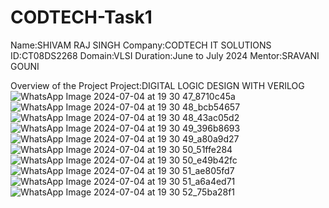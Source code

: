 # CODTECH-Task1
Name:SHIVAM RAJ SINGH Company:CODTECH IT SOLUTIONS 
ID:CT08DS2268
Domain:VLSI
Duration:June to July 2024
Mentor:SRAVANI GOUNI

Overview of the Project
Project:DIGITAL LOGIC DESIGN WITH VERILOG
![WhatsApp Image 2024-07-04 at 19 30 47_8710c45a](https://github.com/Shivamrajsingh001/CODTECH-Task1/assets/174721786/449ca969-a679-49a2-a811-f0b18e65f651)
![WhatsApp Image 2024-07-04 at 19 30 48_bcb54657](https://github.com/Shivamrajsingh001/CODTECH-Task1/assets/174721786/247c1106-9cb3-4958-898f-0e94329fda2f)
![WhatsApp Image 2024-07-04 at 19 30 48_43ac05d2](https://github.com/Shivamrajsingh001/CODTECH-Task1/assets/174721786/997c7907-d006-49ee-9ce6-d6e237f65ae3)
![WhatsApp Image 2024-07-04 at 19 30 49_396b8693](https://github.com/Shivamrajsingh001/CODTECH-Task1/assets/174721786/61e0dc1b-e173-4b3f-ac7b-1dd8004a3f1d)
![WhatsApp Image 2024-07-04 at 19 30 49_a80a9d27](https://github.com/Shivamrajsingh001/CODTECH-Task1/assets/174721786/0ed0125b-fa0f-4f3c-bb84-4c694f8ba832)
![WhatsApp Image 2024-07-04 at 19 30 50_51ffe284](https://github.com/Shivamrajsingh001/CODTECH-Task1/assets/174721786/2b0ae215-3ccb-4a68-9c56-8ff0b4d52929)
![WhatsApp Image 2024-07-04 at 19 30 50_e49b42fc](https://github.com/Shivamrajsingh001/CODTECH-Task1/assets/174721786/1950f2d2-cc09-48f5-943a-1215bf08e4e8)
![WhatsApp Image 2024-07-04 at 19 30 51_ae805fd7](https://github.com/Shivamrajsingh001/CODTECH-Task1/assets/174721786/1370500c-c8ab-4b90-a766-70acc9dd553b)
![WhatsApp Image 2024-07-04 at 19 30 51_a6a4ed71](https://github.com/Shivamrajsingh001/CODTECH-Task1/assets/174721786/f52e6fee-4fcd-4bce-b003-915f2cf39616)
![WhatsApp Image 2024-07-04 at 19 30 52_75ba28f1](https://github.com/Shivamrajsingh001/CODTECH-Task1/assets/174721786/e1d50f9e-3834-43ff-b33f-96d42e960e57)
